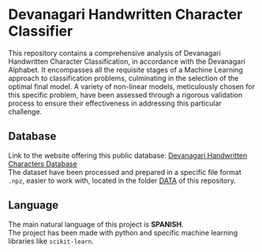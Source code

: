 # Devanagari Handwritten Character Classifier
This repository contains a comprehensive analysis of Devanagari Handwritten Character Classification, in accordance with the Devanagari Alphabet. It encompasses all the requisite stages of a Machine Learning approach to classification problems, culminating in the selection of the optimal final model. A variety of non-linear models, meticulously chosen for this specific problem, have been assessed through a rigorous validation process to ensure their effectiveness in addressing this particular challenge. 

## Database
Link to the website offering this public database: [Devanagari Handwritten Characters Database](https://archive.ics.uci.edu/dataset/389/devanagari+handwritten+character+dataset)  
The dataset have been processed and prepared in a specific file format `.npz`, easier to work with, located in the folder [DATA](https://github.com/lucasmg18/Devanagari-Classifier/tree/main/DATA) of this repository.  

## Language 
The main natural language of this project is __SPANISH__.  
The project has been made with python and specific machine learning libraries like `scikit-learn`.
